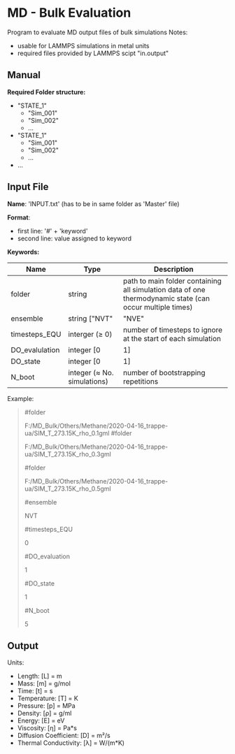 
# MD - Bulk Evaluation

Program to evaluate MD output files of bulk simulations
Notes:
- usable for LAMMPS simulations in metal units
- required files provided by LAMMPS scipt "in.output"

## Manual

__Required Folder structure:__
- "STATE_1"
  - "Sim_001"
  - "Sim_002"
  - ...
- "STATE_1"
  - "Sim_001"
  - "Sim_002"
  - ...
- ...

## Input File

__Name__: 'INPUT.txt' (has to be in same folder as 'Master' file)

__Format__:
  - first line: '#' + 'keyword'
  - second line: value assigned to keyword

__Keywords:__

| Name           | Type                        | Description                                                           |
| -------------- | --------------------------- | --------------------------------------------------------------------- |
| folder         | string                      | path to main folder containing all simulation data of one thermodynamic state (can occur multiple times)  |
| ensemble       | string ["NVT"|"NVE"|"NpT"]  | ensemble to evaluate                                                  |
| timesteps_EQU  | interger (≥ 0)              | number of timesteps to ignore at the start of each simulation         |
| DO_evalulation | integer [0|1]               | 1 - evaluate single folders, 0 - single folders already evaluated     |
| DO_state       | integer [0|1]               | 1 - evaluate complete thermodynamic state (main folder)               |
| N_boot         | integer (≈ No. simulations) | number of bootstrapping repetitions                                   |

Example:

>#folder
>
>F:/MD_Bulk/Others/Methane/2020-04-16_trappe-ua/SIM_T_273.15K_rho_0.1gml
>#folder
>
>F:/MD_Bulk/Others/Methane/2020-04-16_trappe-ua/SIM_T_273.15K_rho_0.3gml
>
>#folder
>
>F:/MD_Bulk/Others/Methane/2020-04-16_trappe-ua/SIM_T_273.15K_rho_0.5gml
>
>#ensemble
>
>NVT
>
>#timesteps_EQU
>
>0
>
>#DO_evaluation
>
>1
>
>#DO_state
>
>1
>
>#N_boot
>
>5

## Output

Units:
- Length:                 [L] = m
- Mass:                   [m] = g/mol
- Time:                   [t] = s
- Temperature:            [T] = K
- Pressure:               [p] = MPa
- Density:                [ρ] = g/ml
- Energy:                 [E] = eV
- Viscosity:              [η] = Pa*s
- Diffusion Coefficient:  [D] = m²/s
- Thermal Conductivity:   [λ] = W/(m*K)
